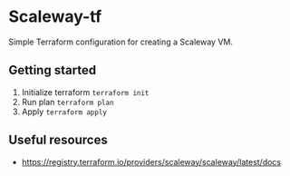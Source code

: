 # Scaleway-tf

Simple Terraform configuration for creating a Scaleway VM.

## Getting started

1. Initialize terraform `terraform init`
2. Run plan `terraform plan`
3. Apply `terraform apply`

## Useful resources

* https://registry.terraform.io/providers/scaleway/scaleway/latest/docs
